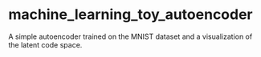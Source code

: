 # machine_learning_toy_autoencoder
A simple autoencoder trained on the MNIST dataset and a visualization of the latent code space.
